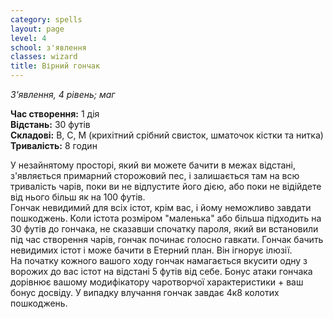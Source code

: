 ```yaml
---
category: spells
layout: page
level: 4
school: з'явлення
classes: wizard
title: Вірний гончак
---
```


_З'явлення, 4 рівень; маг_

**Час створення:** 1 дія    
**Відстань:** 30 футів    
**Складові:** В, С, М (крихітний срібний свисток, шматочок кістки та нитка)    
**Тривалість:** 8 годин

У незайнятому просторі, який ви можете бачити в межах відстані, з'являється примарний сторожовий пес, і залишається там на всю тривалість чарів, поки ви не відпустите його дією, або поки не відійдете від нього більш як на 100 футів.    
Гончак невидимий для всіх істот, крім вас, і йому неможливо завдати пошкоджень. Коли істота розміром "маленька" або більша підходить на 30 футів до гончака, не сказавши спочатку пароля, який ви встановили під час створення чарів, гончак починає голосно гавкати. Гончак бачить невидимих істот і може бачити в Етерний план. Він ігнорує ілюзії.    
На початку кожного вашого ходу гончак намагається вкусити одну з ворожих до вас істот на відстані 5 футів від себе. Бонус атаки гончака дорівнює вашому модифікатору чаротворчої характеристики + ваш бонус досвіду. У випадку влучання гончак завдає 4к8 колотих пошкоджень. 
